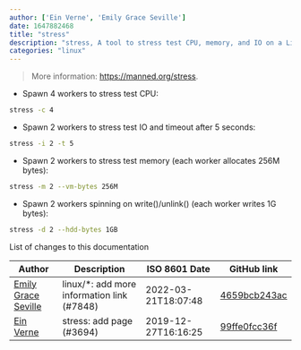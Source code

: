 ```yaml
---
author: ['Ein Verne', 'Emily Grace Seville']
date: 1647882468
title: "stress"
description: "stress, A tool to stress test CPU, memory, and IO on a Linux system."
categories: "linux"
---
```

> More information: <https://manned.org/stress>.

- Spawn 4 workers to stress test CPU:

```bash
stress -c 4
```

- Spawn 2 workers to stress test IO and timeout after 5 seconds:

```bash
stress -i 2 -t 5
```

- Spawn 2 workers to stress test memory (each worker allocates 256M bytes):

```bash
stress -m 2 --vm-bytes 256M
```

- Spawn 2 workers spinning on write()/unlink() (each worker writes 1G bytes):

```bash
stress -d 2 --hdd-bytes 1GB
```
List of changes to this documentation


Author | Description | ISO 8601 Date | GitHub link
------|-----|-----|-----
[Emily Grace Seville](mailto:emilyseville7cf@gmail.com) | linux/*: add more information link (#7848) | 2022-03-21T18:07:48 | [4659bcb243ac](https://github.com/tldr-pages/tldr/commit/4659bcb243ac572c9e0c95117097801f1e62bda4)
[Ein Verne](mailto:einverne@gmail.com) | stress: add page (#3694) | 2019-12-27T16:16:25 | [99ffe0fcc36f](https://github.com/tldr-pages/tldr/commit/99ffe0fcc36f0dc437013cae696a70e4c034cca8)

